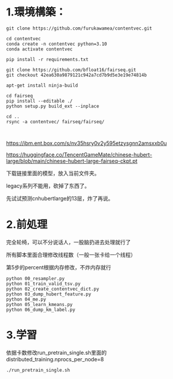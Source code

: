 # 1.環境構築：
```
git clone https://github.com/furukawamea/contentvec.git

cd contentvec
conda create -n contentvec python=3.10
conda activate contentvec

pip install -r requirements.txt

git clone https://github.com/bfloat16/fairseq.git
git checkout 42ea630a9879121c942a7cd7b9d5e3e19e74814b

apt-get install ninja-build

cd fairseq
pip install --editable ./
python setup.py build_ext --inplace

cd ..
rsync -a contentvec/ fairseq/fairseq/



```
https://ibm.ent.box.com/s/nv35hsry0v2y595etzysgnn2amsxxb0u

https://huggingface.co/TencentGameMate/chinese-hubert-large/blob/main/chinese-hubert-large-fairseq-ckpt.pt

下载链接里面的模型，放入当前文件夹。

legacy系列不能用，砍掉了东西了。

先试试预测cnhubertlarge的13层，炸了再说。

# 2.前処理
完全轮椅，可以不分说话人，一股脑扔进去处理就行了

所有脚本里面合理修改线程数（一般一张卡给一个线程）

第5步的percent根据内存修改，不炸内存就行
```
python 00_resampler.py
python 01_train_valid_tsv.py
python 02_create_contentvec_dict.py
python 03_dump_hubert_feature.py
python 04_me.py
python 05_learn_kmeans.py
python 06_dump_km_label.py
```

# 3.学習

依据卡数修改run_pretrain_single.sh里面的distributed_training.nprocs_per_node=8
```
./run_pretrain_single.sh
```
